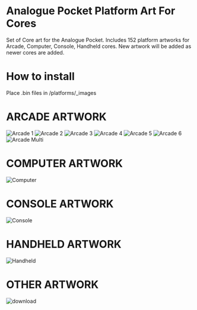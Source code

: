 # Analogue Pocket Platform Art For Cores
Set of Core art for the Analogue Pocket. Includes 152 platform artworks for Arcade, Computer, Console, Handheld cores. New artwork will be added as newer cores are added.

# How to install
Place .bin files in /platforms/_images

# ARCADE ARTWORK
![Arcade 1](https://github.com/user-attachments/assets/548fea78-e1e4-4eac-a24f-0052365a361c)
![Arcade 2](https://github.com/user-attachments/assets/064610a0-5523-4f76-8ef8-e65908fd4efe)
![Arcade 3](https://github.com/user-attachments/assets/e03172ba-5f43-47ef-aff2-356a68937afa)
![Arcade 4](https://github.com/user-attachments/assets/8fe7f781-658d-455d-a865-570a33d65653)
![Arcade 5](https://github.com/user-attachments/assets/f99eb73d-414a-42f8-9f5b-41576370a6ed)
![Arcade 6](https://github.com/user-attachments/assets/42340ff1-102d-4847-8c21-227f2c0f4564)
![Arcade Multi](https://github.com/user-attachments/assets/5f344a3f-2279-4bbd-a9d7-a6cfd0c83e85)

# COMPUTER ARTWORK
![Computer](https://github.com/user-attachments/assets/619220d1-3396-4b47-a6e9-d86034c3f4d1)

# CONSOLE ARTWORK
![Console](https://github.com/user-attachments/assets/a23eb58e-26fe-4a71-9e58-5243f0481c94)

# HANDHELD ARTWORK
![Handheld](https://github.com/user-attachments/assets/5aa511a3-73fc-4d64-bd69-84d401ea4013)

# OTHER ARTWORK
![download](https://github.com/user-attachments/assets/01b7942f-c415-4ddb-a5af-4305cac78772)
